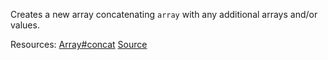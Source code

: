 Creates a new array concatenating <code>array</code> with any additional arrays and/or values.

Resources: [Array#concat](https://developer.mozilla.org/docs/Web/JavaScript/Reference/Global_Objects/Array/concat) [Source](https://github.com/you-dont-need/You-Dont-Need-Lodash-Underscore#_concat)
